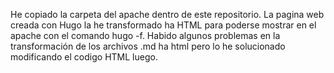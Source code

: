 He copiado la carpeta del apache dentro de este repositorio.
La pagina web creada con Hugo la he transformado ha HTML para poderse mostrar en el apache con el comando hugo -f.
Habido algunos problemas en la transformación de los archivos .md ha html pero lo he solucionado modificando el codigo HTML luego.
